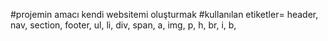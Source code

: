 #projemin amacı kendi websitemi oluşturmak
#kullanılan etiketler= header, nav, section, footer, ul, li, div, span, a, img, p, h, br, i, b,
